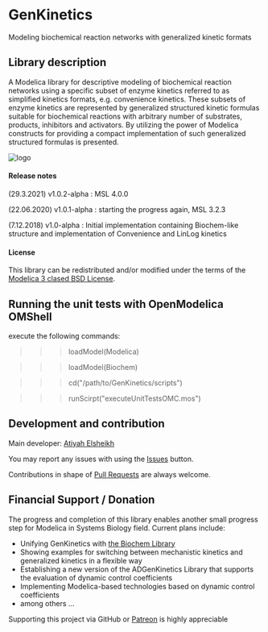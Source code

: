 # GenKinetics

Modeling biochemical reaction networks with generalized kinetic formats 

## Library description

A Modelica library for descriptive modeling of biochemical reaction networks using a specific subset of enzyme kinetics referred to as simplified kinetics formats, e.g. convenience kinetics. These subsets of enzyme kinetics are represented by generalized structured kinetic formulas suitable for biochemical reactions with arbitrary number of substrates, products, inhibitors and activators. By utilizing the power of Modelica constructs for providing a compact implementation of such generalized structured formulas is presented.

![logo](logo.jpg)


#### Release notes

(29.3.2021)  v1.0.2-alpha : MSL 4.0.0 

(22.06.2020) v1.0.1-alpha : starting the progress again, MSL 3.2.3

(7.12.2018)  v1.0-alpha   : Initial implementation containing Biochem-like structure and implementation of Convenience and LinLog kinetics 

#### License

This library can be redistributed and/or modified under the terms of the [Modelica 3 clased BSD License](https://www.modelica.org/licenses/modelica-3-clause-bsd).

## Running the unit tests with OpenModelica OMShell

execute the following commands:

>>>  loadModel(Modelica)

>>>  loadModel(Biochem)

>>>  cd("/path/to/GenKinetics/scripts")

>>>  runScirpt("executeUnitTestsOMC.mos")

## Development and contribution
Main developer: [Atiyah Elsheikh](mailto:Atiyah.Elsheikh@mathemodica.com)

You may report any issues with using the [Issues](../../issues) button.

Contributions in shape of [Pull Requests](../../pulls) are always welcome.

## Financial Support / Donation  

The progress and completion of this library enables another small progress step for Modelica in Systems Biology field. Current plans include: 

- Unifying GenKinetics with [the Biochem Library](https://github.com/OpenModelica/BioChem) 
- Showing examples for switching between mechanistic kinetics and generalized kinetics in a flexible way 
- Establishing a new version of the ADGenKinetics Library that supports the evaluation of dynamic control coefficients 
- Implementing Modelica-based technologies based on dynamic control coefficients 
- among others ... 

Supporting this project via GitHub or [Patreon](https://www.patreon.com/mathemodica) is highly appreciable 


